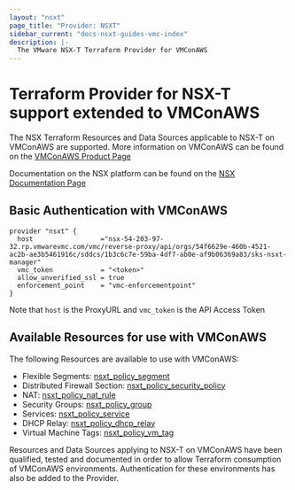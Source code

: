 ```yaml
---
layout: "nsxt"
page_title: "Provider: NSXT"
sidebar_current: "docs-nsxt-guides-vmc-index"
description: |-
  The VMware NSX-T Terraform Provider for VMConAWS
---
```


# Terraform Provider for NSX-T support extended to VMConAWS

The NSX Terraform Resources and Data Sources applicable to NSX-T on VMConAWS are supported. More information on VMConAWS can be found on the [VMConAWS Product Page](https://cloud.vmware.com/vmc-aws)

Documentation on the NSX platform can be found on the [NSX Documentation Page](https://docs.vmware.com/en/VMware-NSX-T/index.html)

## Basic Authentication with VMConAWS


```hcl
provider "nsxt" {
  host                 ="nsx-54-203-97-32.rp.vmwarevmc.com/vmc/reverse-proxy/api/orgs/54f6629e-460b-4521-ac2b-ae3b5461916c/sddcs/1b3c6c7e-59ba-4df7-ab0e-af9b06369a83/sks-nsxt-manager"
  vmc_token            = "<token>"
  allow_unverified_ssl = true
  enforcement_point    = "vmc-enforcementpoint"
}

```

Note that `host` is the ProxyURL and `vmc_token` is the API Access Token

## Available Resources for use with VMConAWS

The following Resources are available to use with VMConAWS:

* Flexible Segments: [nsxt_policy_segment](https://www.terraform.io/docs/providers/nsxt/r/policy_segment.html)
* Distributed Firewall Section: [nsxt_policy_security_policy](https://www.terraform.io/docs/providers/nsxt/r/policy_security_policy.html)
* NAT: [nsxt_policy_nat_rule](https://www.terraform.io/docs/providers/nsxt/r/policy_nat_rule.html)
* Security Groups: [nsxt_policy_group](https://www.terraform.io/docs/providers/nsxt/r/policy_group.html)
* Services: [nsxt_policy_service](https://www.terraform.io/docs/providers/nsxt/r/policy_service.html)
* DHCP Relay: [nsxt_policy_dhcp_relay](https://www.terraform.io/docs/providers/nsxt/r/policy_dhcp_relay.html)
* Virtual Machine Tags: [nsxt_policy_vm_tag](https://www.terraform.io/docs/providers/nsxt/r/policy_vm_tags.html)


Resources and Data Sources applying to NSX-T on VMConAWS have been qualified, tested and documented in order to allow Terraform consumption of VMConAWS environments. Authentication for these environments has also be added to the Provider.
